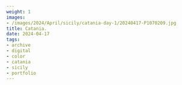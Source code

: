 ```yaml
---
weight: 1
images:
- /images/2024/April/sicily/catania-day-1/20240417-P1070209.jpg
title: Catania.
date: 2024-04-17
tags:
- archive
- digital
- color
- catania
- sicily
- portfolio
---
```


